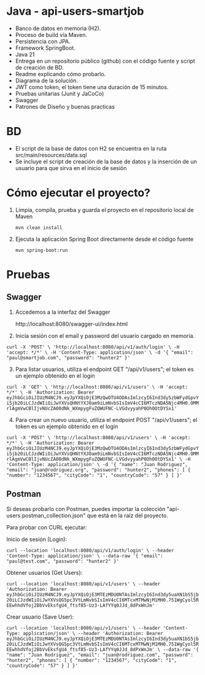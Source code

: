# Java - api-users-smartjob

- Banco de datos en memoria (H2).
- Proceso de build vía Maven.
- Persistencia con JPA.
- Framework SpringBoot.
- Java 21
- Entrega en un repositorio público (github) con el código fuente y script de creación de BD.
- Readme explicando cómo probarlo.
- Diagrama de la solución.
- JWT como token, el token tiene una duración de 15 minutos.
- Pruebas unitarias (Junit y JaCoCo)
- Swagger
- Patrones de Diseño y buenas practicas

# BD

- El script de la base de datos con H2 se encuentra en la ruta src/main/resources/data.sql
- Se incluye el script de creación de la base de datos y la inserción de un usuario para que sirva en el inicio de sesión

# Cómo ejecutar el proyecto?

1. Limpia, compila, prueba y guarda el proyecto en el repositorio local de Maven

    `mvn clean install`

2. Ejecuta la aplicación Spring Boot directamente desde el código fuente

   `mvn spring-boot:run`

# Pruebas
## Swagger

1. Accedemos a la interfaz del Swagger

   http://localhost:8080/swagger-ui/index.html

2. Inicia sesión con el email y password del usuario cargado en memoria.

`curl -X 'POST' \
  'http://localhost:8080/api/v1/auth/login' \
  -H 'accept: */*' \
  -H 'Content-Type: application/json' \
  -d '{
  "email": "paul@smartjob.com",
  "password": "hunter2"
}'`

3. Para listar usuarios, utiliza el endpoint GET "/api/v1/users"; el token es un ejemplo obtenido en el login

`curl -X 'GET' \
  'http://localhost:8080/api/v1/users' \
  -H 'accept: */*' \
  -H 'Authorization: Bearer eyJhbGciOiJIUzM4NCJ9.eyJpYXQiOjE3MzQwOTU4ODAsImlzcyI6Ind3dy5zbWFydGpvYi5jb20iLCJzdWIiOiJwYXVsQHNtYXJ0am9iLmNvbSIsImV4cCI6MTczNDA5Njc4MH0.OMMrlAgmVwCBlIjvNUcZA00dNk_WXmpygFuZQWUFNC-LVGdvyyahP0Oh0OtDYSx1'`

4. Para crear un nuevo usuario, utiliza el endpoint POST "/api/v1/users"; el token es un ejemplo obtenido en el login

`curl -X 'POST' \
  'http://localhost:8080/api/v1/users' \
  -H 'accept: */*' \
  -H 'Authorization: Bearer eyJhbGciOiJIUzM4NCJ9.eyJpYXQiOjE3MzQwOTU4ODAsImlzcyI6Ind3dy5zbWFydGpvYi5jb20iLCJzdWIiOiJwYXVsQHNtYXJ0am9iLmNvbSIsImV4cCI6MTczNDA5Njc4MH0.OMMrlAgmVwCBlIjvNUcZA00dNk_WXmpygFuZQWUFNC-LVGdvyyahP0Oh0OtDYSx1' \
  -H 'Content-Type: application/json' \
  -d '{
"name": "Juan Rodriguez",
"email": "juan@rodriguez.org",
"password": "hunter2",
"phones": [
{
"number": "1234567",
"cityCode": "1",
"countryCode": "57"
}
]
}'`

## Postman

Si deseas probarlo con Postman, puedes importar la colección "api-users.postman_collection.json" que está en la raíz del proyecto.

Para probar con CURL ejecutar:

Inicio de sesión (Login):

`curl --location 'localhost:8080/api/v1/auth/login' \
--header 'Content-Type: application/json' \
--data-raw '{
"email": "paul@test.com",
"password": "hunter2"
}'`

Obtener usuarios (Get Users):

`curl --location 'localhost:8080/api/v1/users' \
--header 'Authorization: Bearer eyJhbGciOiJIUzM4NCJ9.eyJpYXQiOjE3MTEzMDU0NTAsImlzcyI6Ind3dy5uaXN1bS5jb20iLCJzdWIiOiJwYXVsQG5pc3VtLmNvbSIsImV4cCI6MTcxMTMwNjM1MH0.751WgCyol5REEwhhdVfoj2BbVvEksfgU4_ftsf85-Uz3-LAfYYq0JJd_8dPxWnJm'`

Crear usuario (Save User):

`curl --location 'localhost:8080/api/v1/users' \
--header 'Content-Type: application/json' \
--header 'Authorization: Bearer eyJhbGciOiJIUzM4NCJ9.eyJpYXQiOjE3MTEzMDU0NTAsImlzcyI6Ind3dy5uaXN1bS5jb20iLCJzdWIiOiJwYXVsQG5pc3VtLmNvbSIsImV4cCI6MTcxMTMwNjM1MH0.751WgCyol5REEwhhdVfoj2BbVvEksfgU4_ftsf85-Uz3-LAfYYq0JJd_8dPxWnJm' \
--data-raw '{
"name": "Juan Rodriguez",
"email": "juan@rodriguez.com",
"password": "hunter2",
"phones": [
{
"number": "1234567",
"cityCode": "1",
"countryCode": "57"
}
]
}'`
